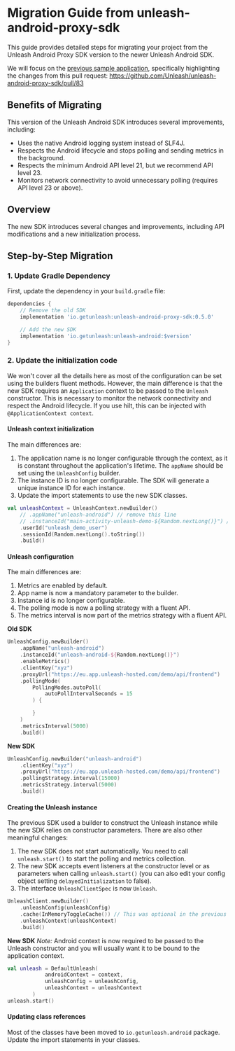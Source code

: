 # Migration Guide from unleash-android-proxy-sdk

This guide provides detailed steps for migrating your project from the Unleash Android Proxy SDK version to the newer Unleash Android SDK.

We will focus on the [previous sample application](https://github.com/Unleash/unleash-android-proxy-sdk/tree/main/samples/android), specifically highlighting the changes from this pull request: https://github.com/Unleash/unleash-android-proxy-sdk/pull/83

## Benefits of Migrating

This version of the Unleash Android SDK introduces several improvements, including:
- Uses the native Android logging system instead of SLF4J.
- Respects the Android lifecycle and stops polling and sending metrics in the background.
- Respects the minimum Android API level 21, but we recommend API level 23.
- Monitors network connectivity to avoid unnecessary polling (requires API level 23 or above).

## Overview

The new SDK introduces several changes and improvements, including API modifications and a new initialization process.

## Step-by-Step Migration

### 1. Update Gradle Dependency

First, update the dependency in your `build.gradle` file:

```gradle
dependencies {
    // Remove the old SDK
    implementation 'io.getunleash:unleash-android-proxy-sdk:0.5.0'

    // Add the new SDK
    implementation 'io.getunleash:unleash-android:$version'
}
```

### 2. Update the initialization code
We won't cover all the details here as most of the configuration can be set using the builders fluent methods. However, the main difference is that the new SDK requires an `Application` context to be passed to the `Unleash` constructor. This is necessary to monitor the network connectivity and respect the Android lifecycle. If you use hilt, this can be injected with `@ApplicationContext context`.
 
#### Unleash context initialization
The main differences are:
1. The application name is no longer configurable through the context, as it is constant throughout the application's lifetime. The `appName` should be set using the `UnleashConfig` builder.
2. The instance ID is no longer configurable. The SDK will generate a unique instance ID for each instance.
3. Update the import statements to use the new SDK classes.

```kotlin
val unleashContext = UnleashContext.newBuilder()
    // .appName("unleash-android") // remove this line
    // .instanceId("main-activity-unleash-demo-${Random.nextLong()}") // remove this line
    .userId("unleash_demo_user")
    .sessionId(Random.nextLong().toString())
    .build()
```

#### Unleash configuration
The main differences are:
1. Metrics are enabled by default.
2. App name is now a mandatory parameter to the builder.
3. Instance id is no longer configurable.
4. The polling mode is now a polling strategy with a fluent API.
5. The metrics interval is now part of the metrics strategy with a fluent API.

**Old SDK**
```kotlin
UnleashConfig.newBuilder()
    .appName("unleash-android")
    .instanceId("unleash-android-${Random.nextLong()}")
    .enableMetrics()
    .clientKey("xyz")
    .proxyUrl("https://eu.app.unleash-hosted.com/demo/api/frontend")
    .pollingMode(
        PollingModes.autoPoll(
            autoPollIntervalSeconds = 15
        ) {

        }
    )
    .metricsInterval(5000)
    .build()
```

**New SDK**
```kotlin
UnleashConfig.newBuilder("unleash-android")
    .clientKey("xyz")
    .proxyUrl("https://eu.app.unleash-hosted.com/demo/api/frontend")
    .pollingStrategy.interval(15000)
    .metricsStrategy.interval(5000)
    .build()
```

#### Creating the Unleash instance
The previous SDK used a builder to construct the Unleash instance while the new SDK relies on constructor parameters. There are also other meaningful changes:

1. The new SDK does not start automatically. You need to call `unleash.start()` to start the polling and metrics collection.
2. The new SDK accepts event listeners at the constructor level or as parameters when calling `unleash.start()` (you can also edit your config object setting `delayedInitialization` to false).
3. The interface `UnleashClientSpec` is now `Unleash`.

```kotlin
UnleashClient.newBuilder()
    .unleashConfig(unleashConfig)
    .cache(InMemoryToggleCache()) // This was optional in the previous SDK and in the new one so we are ignoring it
    .unleashContext(unleashContext)
    .build()
```

**New SDK**
_Note:_ Android context is now required to be passed to the Unleash constructor and you will usually want it to be bound to the application context.

```kotlin
val unleash = DefaultUnleash(
            androidContext = context,
            unleashConfig = unleashConfig,
            unleashContext = unleashContext
        )
unleash.start()
```

#### Updating class references
Most of the classes have been moved to `io.getunleash.android` package. Update the import statements in your classes.
